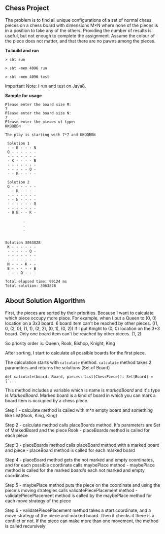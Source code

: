 ## Chess Project

The problem is to find all unique configurations of a set of normal chess pieces on a chess board with dimensions M×N
where none of the pieces is in a position to take any of the others. Providing the number of results is useful,
but not enough to complete the assignment. Assume the colour of the piece does not matter, and that there are no pawns
among the pieces.

**To build and run**

```
> sbt run
```

```
> sbt -mem 4096 run
```

```
> sbt -mem 4096 test
```
Important Note: I run and test on Java8.

**Sample for usage**
```
Please enter the board size M:
7
Please enter the board size N:
7
Please enter the pieces of type:
KKQQBBN

The play is starting with 7*7 and KKQQBBN

 Solution 1
 - - B - - - N
 Q - - - - - -
 - - - - - - -
 - K - - - - B
 - - - - - - -
 - - - - - Q -
 - - K - - - -

 Solution 2
 Q - - - - - -
 - - K - - - -
 - - - - - - -
 - - N - - - -
 - - - - - - Q
 - - - - - - -
 - B B - - K -

        .
        .
        .


Solution 3063828
 K - - - - - -
 - - - - - Q -
 - - - - - - -
 - - - - - - -
 N - - - K - -
 B - - - - - B
 - - - Q - - -

Total elapsed time: 99124 ms
Total solution: 3063828

```
## About Solution Algorithm

First, the pieces are sorted by their priorities. Because I want to calculate which piece occupy more place.
For example, when I put a Queen to (0, 0) location on a 3x3 board.
6 board item can't be reached by other pieces. ((1, 0, (2, 0), (1, 1), (2, 2), (0, 1), (0, 2))
If I put Knight to (0, 0) location on the 3*3 board. Only one board item can't be reached by other pieces. (1, 2)

So priority order is: Queen, Rook, Bishop, Knight, King

After sorting, I start to calculate all possible boards for the first piece.

The calculation starts with `calculate` method.
`calculate` method takes 2 parameters and returns the solutions (Set of Board)

```
def calculate(board: Board, pieces: List[ChessPiece]): Set[Board] = {`...
```
This method includes a variable which is name is *markedBoard* and it's type is *MarkedBoard*.
Marked board is a kind of board in which you can mark a board item is occupied by a chess piece.

Step 1 - calculate method is called with m*n empty board and something like List(Rook, King, King)

Step 2 - calculate method calls placeBoards method. It's parameters are Set of MarkedBoard and the piece Rook - placeBoards method is called for each piece

Step 3 - placeBoards method calls placeBoard method with a marked board and piece - placeBoard method is called for each marked board

Step 4 - placeBoard method gets the not marked and empty coordinates, and for each possible coordinate calls maybePlace method - maybePlace method is called for the marked board's each not marked and empty coordinates

Step 5 - maybePlace method puts the piece on the coordinate and using the piece's moving strategies calls validatePiecePlacement method - validatePiecePlacement method is called by the maybePlace method for each move strategy of the piece

Step 6 - validatePiecePlacement method takes a start coordinate, and a move strategy of the piece and marked board. Then it checks if there is a conflict or not. If the piece can make more than one movement, the method is called recursively
